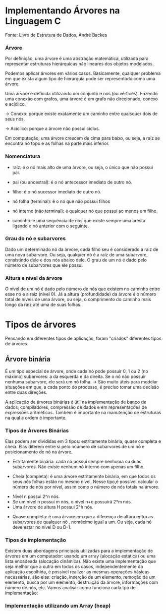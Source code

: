 # Implementando Árvores na Linguagem C

Fonte: Livro de Estrutura de Dados, André Backes

### Árvore
Por definição, uma árvore é uma abstração matemática, utilizada para representar estruturas hierárquicas não lineares dos objetos modelados.

Podemos aplicar árvores em vários casos. Basicamente, qualquer problema em que exista algum tipo de hierarquia pode ser representado como uma árvore.

Uma árvore é definida utilizando um conjunto e nós (ou vértices). Fazendo uma conexão com grafos, uma árvore é um grafo não direcionado, conexo e acíclico.

-> Conexo: porque existe exatamente um caminho entre quaisquer dois de seus nós.

-> Acíclico: porque a árvore não possui ciclos.

Em computação, uma árvore crescem de cima para baixo, ou seja, a raíz se encontra no topo e as folhas na parte mais inferior.

### Nomenclatura

* raíz: é o nó mais alto de uma árvore, ou seja, o único que não possui pai.

* pai (ou ancestral): é o nó antecessor imediato de outro nó.

* filho: é o nó sucessor imediato de outro nó.

* nó folha (terminal): é o nó que não possui filhos

* nó interno (não terminal): é qualquer nó que possui ao menos um filho.

* caminho: é uma sequência de nós que existe sempre uma aresta ligando o nó anterior com o seguinte.

### Grau do nó e subarvores

Dado um determinado nó da árvore, cada filho seu é considerado a raiz de uma nova subarvore. Ou seja, qualquer nó é a raíz de uma subarvore, consistindo dele e dos nós abaixo dele.
O grau de um nó é dado pelo número de subarvores que ele possui.

### Altura e nível da árvore

O nível de um nó é dado pelo número de nós que existem no caminho entre esse nó e a raíz (nivel 0).
Já a altura (profundidade) da árvore é o número total de níveis de uma árvore, ou seja, o comprimento do caminho mais longo da raíz até uma de suas folhas.

# Tipos de árvores

Pensando em diferentes tipos de aplicação, foram "criados" diferentes tipos de árvores.

## Árvore binária
É um tipo especial de árvore, onde cada nó pode possuir 0, 1 ou 2 (no máximo) subarvores: a da esquerda e da direita. 
Se o nó não possuir nenhuma subarvore, ele será um nó folha.
-> São muito úteis para modelar situações em que, a cada ponto do processo, é preciso tomar uma decisão entre duas direções.

A aplicação de árvores binárias é útil na implementação de banco de dados, compiladores, compressão de dados e em representações de expressões aritméticas. Também é importante na manutenção de estruturas na qual a ordem é importante.

### Tipos de Árvores Binárias
Elas podem ser divididas em 3 tipos: estritamente binária, quase completa e cheia. Elas diferem entre si pelo núumero de subarvores de um nó e posicionamento do nó na árvore.
* Estritamente binária: cada nó possui sempre nenhuma ou duas subarvores. Não existe nenhum nó interno com apenas um filho.

* Cheia (completa): é uma árvore estritamente binária, em que todos os seus nós folhas estão no mesmo nível. Nesse tipo,é possível calcular o número de nós por nível, assim como o número de nós totais na árvore. 
- Nível n possui 2^n nós. 
- Se um nível n possui m nós, o nível n+o possuirá 2*m nós.
- Uma árvore de altura H possui 2^h nós. 

* Quase completa: é uma árvore em que a diferença de altura entra as subarvores de qualquer nó , nomáximo igual a um. Ou seja, cada nó deve estar no nível D ou D-1.

### Tipos de implementação
Existem duas abordagens principais utilizadas para a implementação de árvores em um computador: usando um array (alocação estática) ou uma lista encadeada (alocação dinâmica).
Não existe uma implementação que seja melhor que a outra em todos os casos, independentemente da aplicação escolhida, é possível realizar as mesmas operações básicas necessárias, são elas: criação, inserção de um elemento, remoção de um elemento, busca por um elemento, destruição da árvore, informações com número de nós, etc.
Vamos analisar como funciona cada tpo de implementação:

### Implementação utilizando um Array (heap)
